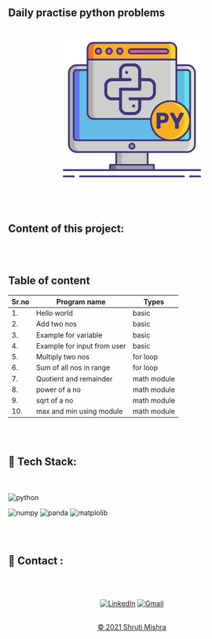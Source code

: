 ## Daily practise python problems
<br>
<div align="center"><img src="python.png" alt="output" width="300px" height="300px"> </div>
<!--<span> <img src="code.png" alt="output" width="100px" height="100px"></span>-->

<br><br>


<h2> Content of this project:</h2> 
<br><br>

## Table of content

|Sr.no| Program name                | Types |
| -   | -                           | -     |
| 1. | Hello world                  | basic |
| 2. | Add two nos                  | basic |
| 3. | Example for variable   | basic |
| 4. | Example for input from user  | basic |
| 5. | Multiply two nos             | for loop |
| 6. | Sum of all nos in range      | for loop |
| 7. | Quotient and remainder       | math module |
| 8. | power of a no       | math module |
| 9. | sqrt of a no       | math module |
| 10. | max and min using module       | math module |



<br><br>

## 📌 Tech Stack:
<br><br>
![python](https://img.shields.io/badge/Python-FFD43B?style=for-the-badge&logo=python&logoColor=darkgreen)

![numpy](https://img.shields.io/badge/Numpy-777BB4?style=for-the-badge&logo=numpy&logoColor=white)
![panda](https://img.shields.io/badge/Pandas-2C2D72?style=for-the-badge&logo=pandas&logoColor=white)
![matplolib](https://img.shields.io/badge/Plotly-239120?style=for-the-badge&logo=plotly&logoColor=white)




<br><br>

<h2>📌 Contact :</h2>
<br><br>

<div align="center">

<a  href="https://www.linkedin.com/in/shruti-mishra-b270a7203/" target="_blank"><img alt="LinkedIn" src="https://img.shields.io/badge/linkedin%20-%230077B5.svg?&style=for-the-badge&logo=linkedin&logoColor=white" /></a><span>
<a href="mailto:shrutidmishra2002@gmail.com"><img  alt="Gmail" src="https://img.shields.io/badge/Gmail-D14836?style=for-the-badge&logo=gmail&logoColor=white"/></span>

</div>
<br>
<div align="center">
© 2021 Shruti Mishra </div>